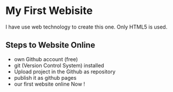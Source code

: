 # My First Webisite
 I have use web technology to create this one. Only HTML5 is used.

## Steps to Website Online
 - own Github account (free)
 - git (Version Control System) installed
 - Upload project in the Github as repository
 - publish it as github pages
 - our first website online Now !
